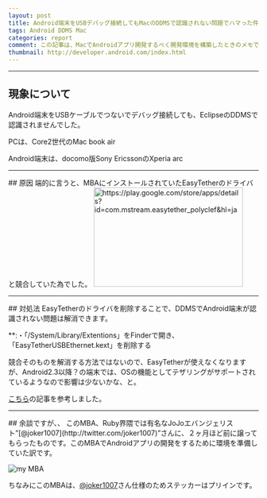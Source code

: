 ```yaml
---
layout: post
title: Android端末をUSBデバッグ接続してもMacのDDMSで認識されない問題でハマった件について
tags: Android DDMS Mac
categories: report
comment: この記事は、MacでAndroidアプリ開発するべく開発環境を構築したときのメモです。特にハマった現象について、原因と対処法を記録しておきます。
thumbnail: http://developer.android.com/index.html
---
```

-----------------

## 現象について
Android端末をUSBケーブルでつないでデバッグ接続しても、EclipseのDDMSで認識されませんでした。

PCは、Core2世代のMac book air

Android端末は、docomo版Sony EricssonのXperia arc

<hr />
## 原因
端的に言うと、MBAにインストールされていたEasyTetherのドライバと競合していた為でした。

<a href="https://play.google.com/store/apps/details?id=com.mstream.easytether_polyclef&hl=ja">
<img title="Now Capturing..." src="http://capture.heartrails.com/300x200/cool?https://play.google.com/store/apps/details?id=com.mstream.easytether_polyclef&hl=ja" alt="https://play.google.com/store/apps/details?id=com.mstream.easytether_polyclef&hl=ja" width="300" height="200" />
</a>

<hr />
## 対処法
EasyTetherのドライバを削除することで、DDMSでAndroid端末が認識されない問題は解消できます。


**:・「/System/Library/Extentions」をFinderで開き、「EasyTetherUSBEthernet.kext」を削除する


競合そのものを解消する方法ではないので、EasyTetherが使えなくなりますが、Android2.3以降？の端末では、OSの機能としてテザリングがサポートされているようなので影響は少ないかな、と。

[こちら](http://gadget-shot.com/news/5757)の記事を参考しました。

<hr />
## 余談ですが、、
このMBA、Ruby界隈では有名なJoJoエバンジェリスト”[@joker1007](http://twitter.com/joker1007)”さんに、２ヶ月ほど前に譲ってもらったものです。このMBAでAndroidアプリの開発をするために環境を準備していた訳です。

![my MBA](http://farm9.staticflickr.com/8462/8008426062_ecca73f4dd.jpg)

ちなみにこのMBAは、[@joker1007](http://twitter.com/joker1007)さん仕様のためステッカーはプリインです。

